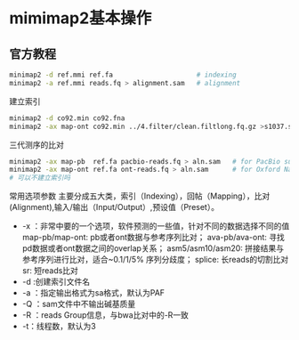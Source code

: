 # mimimap2基本操作

## 官方教程
```bash
minimap2 -d ref.mmi ref.fa                     # indexing
minimap2 -a ref.mmi reads.fq > alignment.sam   # alignment

```
建立索引
```bash
minimap2 -d co92.min co92.fna
minimap2 -ax map-ont co92.min ../4.filter/clean.filtlong.fq.gz >s1037.sam
```

三代测序的比对
```bash
minimap2 -ax map-pb  ref.fa pacbio-reads.fq > aln.sam   # for PacBio subreads
minimap2 -ax map-ont ref.fa ont-reads.fq > aln.sam      # for Oxford Nanopore reads 
# 可以不建立索引吗
```

常用选项参数
主要分成五大类，索引（Indexing），回帖（Mapping），比对(Alignment),输入/输出（Input/Output）,预设值（Preset）。
+ -x ：非常中要的一个选项，软件预测的一些值，针对不同的数据选择不同的值
map-pb/map-ont: pb或者ont数据与参考序列比对；
ava-pb/ava-ont: 寻找pd数据或者ont数据之间的overlap关系；
asm5/asm10/asm20: 拼接结果与参考序列进行比对，适合~0.1/1/5% 序列分歧度；
splice: 长reads的切割比对
sr: 短reads比对
+ -d :创建索引文件名
+ -a ：指定输出格式为sa格式，默认为PAF
+ -Q ：sam文件中不输出碱基质量
+ -R ：reads Group信息，与bwa比对中的-R一致
+ -t：线程数，默认为3

